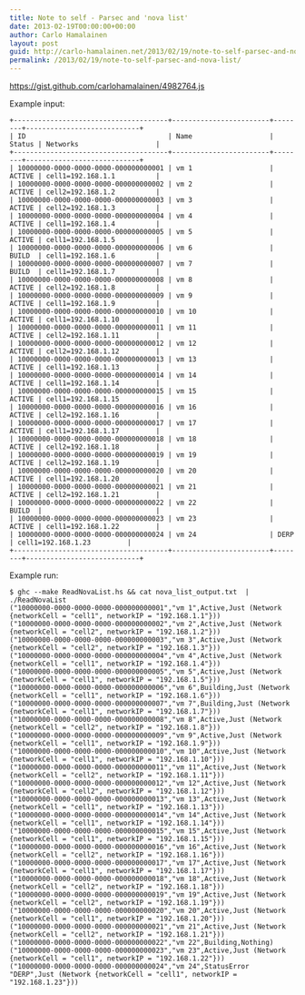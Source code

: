 ```yaml
---
title: Note to self - Parsec and 'nova list'
date: 2013-02-19T00:00:00+00:00
author: Carlo Hamalainen
layout: post
guid: http://carlo-hamalainen.net/2013/02/19/note-to-self-parsec-and-nova-list/
permalink: /2013/02/19/note-to-self-parsec-and-nova-list/
---
```

<https://gist.github.com/carlohamalainen/4982764.js>

Example input: 

    +--------------------------------------+------------------------+--------+----------------------------+
    | ID                                   | Name                   | Status | Networks                   |
    +--------------------------------------+------------------------+--------+----------------------------+
    | 10000000-0000-0000-0000-000000000001 | vm 1                   | ACTIVE | cell1=192.168.1.1          |
    | 10000000-0000-0000-0000-000000000002 | vm 2                   | ACTIVE | cell2=192.168.1.2          |
    | 10000000-0000-0000-0000-000000000003 | vm 3                   | ACTIVE | cell2=192.168.1.3          |
    | 10000000-0000-0000-0000-000000000004 | vm 4                   | ACTIVE | cell1=192.168.1.4          |
    | 10000000-0000-0000-0000-000000000005 | vm 5                   | ACTIVE | cell1=192.168.1.5          |
    | 10000000-0000-0000-0000-000000000006 | vm 6                   | BUILD  | cell1=192.168.1.6          |
    | 10000000-0000-0000-0000-000000000007 | vm 7                   | BUILD  | cell1=192.168.1.7          |
    | 10000000-0000-0000-0000-000000000008 | vm 8                   | ACTIVE | cell2=192.168.1.8          |
    | 10000000-0000-0000-0000-000000000009 | vm 9                   | ACTIVE | cell1=192.168.1.9          |
    | 10000000-0000-0000-0000-000000000010 | vm 10                  | ACTIVE | cell1=192.168.1.10         |
    | 10000000-0000-0000-0000-000000000011 | vm 11                  | ACTIVE | cell2=192.168.1.11         |
    | 10000000-0000-0000-0000-000000000012 | vm 12                  | ACTIVE | cell2=192.168.1.12         |
    | 10000000-0000-0000-0000-000000000013 | vm 13                  | ACTIVE | cell1=192.168.1.13         |
    | 10000000-0000-0000-0000-000000000014 | vm 14                  | ACTIVE | cell1=192.168.1.14         |
    | 10000000-0000-0000-0000-000000000015 | vm 15                  | ACTIVE | cell1=192.168.1.15         |
    | 10000000-0000-0000-0000-000000000016 | vm 16                  | ACTIVE | cell2=192.168.1.16         |
    | 10000000-0000-0000-0000-000000000017 | vm 17                  | ACTIVE | cell1=192.168.1.17         |
    | 10000000-0000-0000-0000-000000000018 | vm 18                  | ACTIVE | cell2=192.168.1.18         |
    | 10000000-0000-0000-0000-000000000019 | vm 19                  | ACTIVE | cell2=192.168.1.19         |
    | 10000000-0000-0000-0000-000000000020 | vm 20                  | ACTIVE | cell1=192.168.1.20         |
    | 10000000-0000-0000-0000-000000000021 | vm 21                  | ACTIVE | cell2=192.168.1.21         |
    | 10000000-0000-0000-0000-000000000022 | vm 22                  | BUILD  |                            |
    | 10000000-0000-0000-0000-000000000023 | vm 23                  | ACTIVE | cell1=192.168.1.22         |
    | 10000000-0000-0000-0000-000000000024 | vm 24                  | DERP   | cell1=192.168.1.23         |
    +--------------------------------------+------------------------+--------+----------------------------+

Example run: 

    $ ghc --make ReadNovaList.hs && cat nova_list_output.txt  | ./ReadNovaList
    ("10000000-0000-0000-0000-000000000001","vm 1",Active,Just (Network {networkCell = "cell1", networkIP = "192.168.1.1"}))
    ("10000000-0000-0000-0000-000000000002","vm 2",Active,Just (Network {networkCell = "cell2", networkIP = "192.168.1.2"}))
    ("10000000-0000-0000-0000-000000000003","vm 3",Active,Just (Network {networkCell = "cell2", networkIP = "192.168.1.3"}))
    ("10000000-0000-0000-0000-000000000004","vm 4",Active,Just (Network {networkCell = "cell1", networkIP = "192.168.1.4"}))
    ("10000000-0000-0000-0000-000000000005","vm 5",Active,Just (Network {networkCell = "cell1", networkIP = "192.168.1.5"}))
    ("10000000-0000-0000-0000-000000000006","vm 6",Building,Just (Network {networkCell = "cell1", networkIP = "192.168.1.6"}))
    ("10000000-0000-0000-0000-000000000007","vm 7",Building,Just (Network {networkCell = "cell1", networkIP = "192.168.1.7"}))
    ("10000000-0000-0000-0000-000000000008","vm 8",Active,Just (Network {networkCell = "cell2", networkIP = "192.168.1.8"}))
    ("10000000-0000-0000-0000-000000000009","vm 9",Active,Just (Network {networkCell = "cell1", networkIP = "192.168.1.9"}))
    ("10000000-0000-0000-0000-000000000010","vm 10",Active,Just (Network {networkCell = "cell1", networkIP = "192.168.1.10"}))
    ("10000000-0000-0000-0000-000000000011","vm 11",Active,Just (Network {networkCell = "cell2", networkIP = "192.168.1.11"}))
    ("10000000-0000-0000-0000-000000000012","vm 12",Active,Just (Network {networkCell = "cell2", networkIP = "192.168.1.12"}))
    ("10000000-0000-0000-0000-000000000013","vm 13",Active,Just (Network {networkCell = "cell1", networkIP = "192.168.1.13"}))
    ("10000000-0000-0000-0000-000000000014","vm 14",Active,Just (Network {networkCell = "cell1", networkIP = "192.168.1.14"}))
    ("10000000-0000-0000-0000-000000000015","vm 15",Active,Just (Network {networkCell = "cell1", networkIP = "192.168.1.15"}))
    ("10000000-0000-0000-0000-000000000016","vm 16",Active,Just (Network {networkCell = "cell2", networkIP = "192.168.1.16"}))
    ("10000000-0000-0000-0000-000000000017","vm 17",Active,Just (Network {networkCell = "cell1", networkIP = "192.168.1.17"}))
    ("10000000-0000-0000-0000-000000000018","vm 18",Active,Just (Network {networkCell = "cell2", networkIP = "192.168.1.18"}))
    ("10000000-0000-0000-0000-000000000019","vm 19",Active,Just (Network {networkCell = "cell2", networkIP = "192.168.1.19"}))
    ("10000000-0000-0000-0000-000000000020","vm 20",Active,Just (Network {networkCell = "cell1", networkIP = "192.168.1.20"}))
    ("10000000-0000-0000-0000-000000000021","vm 21",Active,Just (Network {networkCell = "cell2", networkIP = "192.168.1.21"}))
    ("10000000-0000-0000-0000-000000000022","vm 22",Building,Nothing)
    ("10000000-0000-0000-0000-000000000023","vm 23",Active,Just (Network {networkCell = "cell1", networkIP = "192.168.1.22"}))
    ("10000000-0000-0000-0000-000000000024","vm 24",StatusError "DERP",Just (Network {networkCell = "cell1", networkIP = "192.168.1.23"}))
